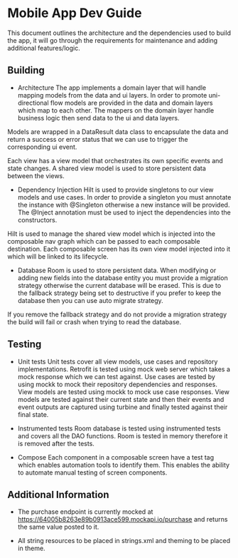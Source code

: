 # Mobile App Dev Guide
This document outlines the architecture and the dependencies used to build the app, it will go through
the requirements for maintenance and adding additional features/logic.

## Building
- Architecture
The app implements a domain layer that will handle mapping models from the data and ui layers. In order
to promote uni-directional flow models are provided in the data and domain layers which map to each other.
The mappers on the domain layer handle business logic then send data to the ui and data layers.

Models are wrapped in a DataResult data class to encapsulate the data and return a success or error status
that we can use to trigger the corresponding ui event.

Each view has a view model that orchestrates its own specific events and state changes. A shared 
view model is used to store persistent data between the views.

- Dependency Injection
Hilt is used to provide singletons to our view models and use cases. In order to provide a singleton
you must annotate the instance with @Singleton otherwise a new instance will be provided. The @Inject
annotation must be used to inject the dependencies into the constructors.

Hilt is used to manage the shared view model which is injected into the composable nav graph which can
be passed to each composable destination. Each composable screen has its own view model injected into it
which will be linked to its lifecycle.

- Database
Room is used to store persistent data. When modifying or adding new fields into the database entity 
you must provide a migration strategy otherwise the current database will be erased. This is due to 
the fallback strategy being set to destructive if you prefer to keep the database then you can 
use auto migrate strategy. 

If you remove the fallback strategy and do not provide a migration strategy the build will fail or 
crash when trying to read the database.

## Testing
- Unit tests
Unit tests cover all view models, use cases and repository implementations. Retrofit is tested using mock
web server which takes a mock response which we can test against. Use cases are tested by using mockk to
mock their repository dependencies and responses.
View models are tested using mockk to mock use case responses. View models are tested against their current state
and then their events and event outputs are captured using turbine and finally tested against their final state.

- Instrumented tests
Room database is tested using instrumented tests and covers all the DAO functions. Room is tested in memory
therefore it is removed after the tests.

- Compose
Each component in a composable screen have a test tag which enables automation tools to identify them.
This enables the ability to automate manual testing of screen components.

## Additional Information
- The purchase endpoint is currently mocked at https://64005b8263e89b0913ace599.mockapi.io/purchase
and returns the same value posted to it.

- All string resources to be placed in strings.xml and theming to be placed in theme.